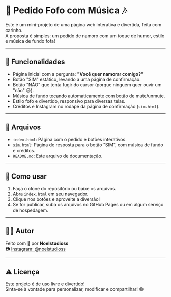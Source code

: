 # 💖 Pedido Fofo com Música 🎶

Este é um mini-projeto de uma página web interativa e divertida, feita com carinho.  
A proposta é simples: um pedido de namoro com um toque de humor, estilo e música de fundo fofa!

---

## 🌟 Funcionalidades

- Página inicial com a pergunta: **"Você quer namorar comigo?"**
- Botão "SIM" estático, levando a uma página de confirmação.
- Botão "NÃO" que tenta fugir do cursor (porque ninguém quer ouvir um "não" 😢).
- Música de fundo tocando automaticamente com botão de mute/unmute.
- Estilo fofo e divertido, responsivo para diversas telas.
- Créditos e Instagram no rodapé da página de confirmação (`sim.html`).

---

## 📁 Arquivos

- `index.html`: Página com o pedido e botões interativos.
- `sim.html`: Página de resposta para o botão "SIM", com música de fundo e créditos.
- `README.md`: Este arquivo de documentação.

---

## 🧠 Como usar

1. Faça o clone do repositório ou baixe os arquivos.
2. Abra `index.html` em seu navegador.
3. Clique nos botões e aproveite a diversão!
4. Se for publicar, suba os arquivos no GitHub Pages ou em algum serviço de hospedagem.

---

## 🧑‍🎨 Autor

Feito com 💖 por **Noelstudioss**  
📷 [Instagram: @noelstudioss](https://instagram.com/noelstudioss)

---

## ⚠️ Licença

Este projeto é de uso livre e divertido!  
Sinta-se à vontade para personalizar, modificar e compartilhar! 😄
